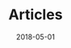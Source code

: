 ---
title: Articles
description: This is a post on My Blog about agile frameworks.
date: 2018-05-01
layout: postlist.njk
---